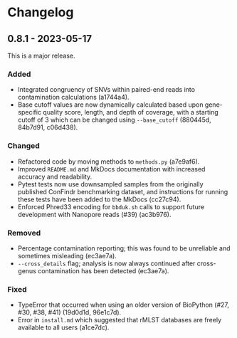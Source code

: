 # Changelog

## 0.8.1 - 2023-05-17

This is a major release.

### Added

- Integrated congruency of SNVs within paired-end reads into contamination calculations (a1744a4).
- Base cutoff values are now dynamically calculated based upon gene-specific quality score, length, and depth of coverage, with a starting cutoff of 3 which can be changed using `--base_cutoff` (880445d, 84b7d91, c06d438).

### Changed

- Refactored code by moving methods to `methods.py` (a7e9af6).
- Improved `README.md` and MkDocs documentation with increased accuracy and readability.
- Pytest tests now use downsampled samples from the originally published ConFindr benchmarking dataset, and instructions for running these tests have been added to the MkDocs (cc27c94).
- Enforced Phred33 encoding for `bbduk.sh` calls to support future development with Nanopore reads (#39) (ac3b976).

### Removed

- Percentage contamination reporting; this was found to be unreliable and sometimes misleading (ec3ae7a).
- `--cross_details` flag; analysis is now always continued after cross-genus contamination has been detected (ec3ae7a).

### Fixed

- TypeError that occurred when using an older version of BioPython (#27, #30, #38, #41) (19d0d1d, 96e1c7d).
- Error in `install.md` which suggested that rMLST databases are freely available to all users (a1ce7dc).